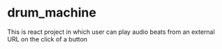 # drum_machine
This is react project in which user can play audio beats from an external URL on the click of a button
